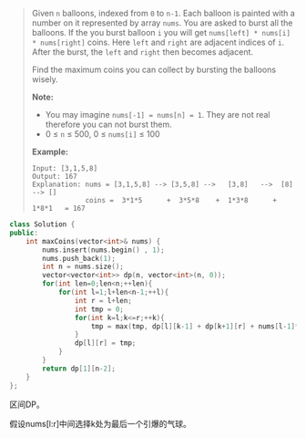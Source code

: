 > Given `n` balloons, indexed from `0` to `n-1`. Each balloon is painted with a number on it represented by array `nums`. You are asked to burst all the balloons. If the you burst balloon `i` you will get `nums[left] * nums[i] * nums[right]` coins. Here `left` and `right` are adjacent indices of `i`. After the burst, the `left` and `right` then becomes adjacent.
>
> Find the maximum coins you can collect by bursting the balloons wisely.
>
> **Note:**
>
> - You may imagine `nums[-1] = nums[n] = 1`. They are not real therefore you can not burst them.
> - 0 ≤ `n` ≤ 500, 0 ≤ `nums[i]` ≤ 100
>
> **Example:**
>
> ```
> Input: [3,1,5,8]
> Output: 167 
> Explanation: nums = [3,1,5,8] --> [3,5,8] -->   [3,8]   -->  [8]  --> []
>              coins =  3*1*5      +  3*5*8    +  1*3*8      + 1*8*1   = 167
> ```

```cpp
class Solution {
public:
    int maxCoins(vector<int>& nums) {
        nums.insert(nums.begin() , 1);
        nums.push_back(1);
        int n = nums.size();
        vector<vector<int>> dp(n, vector<int>(n, 0));
        for(int len=0;len<n;++len){
            for(int l=1;l+len<n-1;++l){
                int r = l+len;
                int tmp = 0;
                for(int k=l;k<=r;++k){
                    tmp = max(tmp, dp[l][k-1] + dp[k+1][r] + nums[l-1]*nums[r+1]*nums[k]);
                }
                dp[l][r] = tmp;
            }
        }
        return dp[1][n-2];
    }
};
```

区间DP。

假设nums[l:r]中间选择k处为最后一个引爆的气球。